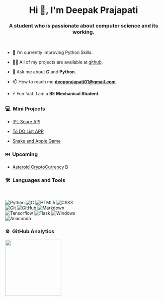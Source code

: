 <h1 align="center">Hi 👋, I'm Deepak Prajapati</h1>

<h3 align="center">A student who is passionate about computer science and its working.</h3>

<br>

- 🌱 I’m currently improving Python Skills.

- 👨‍💻 All of my projects are available at [github](https://github.com/deepspraj?tab=repositories).

- 💬 Ask me about **C** and **Python**.

- 📫 How to reach me **deepprajapati01@gmail.com**.

- ⚡ Fun fact: I am a **BE Mechanical Student**.


### 💻 &nbsp;Mini Projects

- [IPL Score API](https://ipl-cricket-api.herokuapp.com/)

- [To DO List APP](https://todo-app-deepspraj.herokuapp.com/)

- [Snake and Apple Game](https://github.com/deepspraj/Snake-Apple-Game)

### ⏭️ &nbsp;Upcoming

- [Asteroid CryptoCurrency](https://github.com/deepspraj/Asteroid-Cryptocurrency) ₿

### 🛠 &nbsp;Languages and Tools

<br>

![Python](https://img.shields.io/badge/Python-14354C?style=for-the-badge&logo=python&logoColor=white)
![C](https://img.shields.io/badge/C-00599C?style=for-the-badge&logo=c&logoColor=white)
![HTML5](https://img.shields.io/badge/-HTML5-%23E44D27?style=for-the-badge&logo=html5&logoColor=ffffff)
![CSS3](https://img.shields.io/badge/-CSS3-%231572B6?style=for-the-badge&logo=css3)
<br>
![Git](https://img.shields.io/badge/-Git-%23F05032?style=for-the-badge&logo=git&logoColor=%23ffffff)
![GitHub](https://img.shields.io/badge/-GitHub-181717?style=for-the-badge&logo=github)
![Markdown](https://img.shields.io/badge/Markdown-000000?style=for-the-badge&logo=markdown&logoColor=white)
<br>
![Tensorflow](https://img.shields.io/badge/Tensorflow-white?style=for-the-badge&logo=tensorflow&logoColor=yellow)
![Flask](https://img.shields.io/badge/Flask-000000?style=for-the-badge&logo=flask&logoColor=white)
![Windows](https://img.shields.io/badge/Windows-0078D6?style=for-the-badge&logo=windows&logoColor=white)
<br>
![Anaconda](https://img.shields.io/badge/Anaconda-000000?style=for-the-badge&logo=anaconda&logoColor=green)

### ⚙️ &nbsp;GitHub Analytics

<p>
  <img height="180em" src="https://github-readme-stats-eight-theta.vercel.app/api/top-langs/?username=deepspraj&layout=compact&langs_count=8&theme=algolia"/>
</p>

